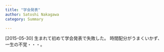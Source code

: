 ```yaml
---
title: "学会発表"
author: Satoshi Nakagawa
category: Summary

---
```


[2015-05-30]  生まれて初めて学会発表で失敗した。
時間配分がうまくいかず、
一生の不覚・・・。

